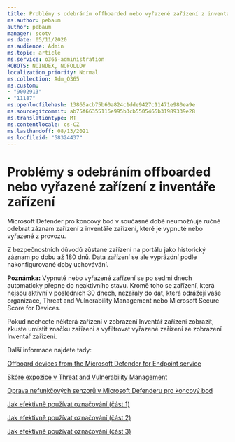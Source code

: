 ```yaml
---
title: Problémy s odebráním offboarded nebo vyřazené zařízení z inventáře zařízení
ms.author: pebaum
author: pebaum
manager: scotv
ms.date: 05/11/2020
ms.audience: Admin
ms.topic: article
ms.service: o365-administration
ROBOTS: NOINDEX, NOFOLLOW
localization_priority: Normal
ms.collection: Adm_O365
ms.custom:
- "9002913"
- "11187"
ms.openlocfilehash: 13865acb75b60a824c1dde9427c11471e980ea9e
ms.sourcegitcommit: ab75f66355116e995b3cb5505465b31989339e28
ms.translationtype: MT
ms.contentlocale: cs-CZ
ms.lasthandoff: 08/13/2021
ms.locfileid: "58324437"
---
```

# <a name="issues-with-removing-an-offboarded-or-decommissioned-device-from-the-device-inventory"></a>Problémy s odebráním offboarded nebo vyřazené zařízení z inventáře zařízení

Microsoft Defender pro koncový bod v současné době neumožňuje ručně odebrat záznam zařízení z inventáře zařízení, které je vypnuté nebo vyřazené z provozu.

Z bezpečnostních důvodů zůstane zařízení na portálu jako historický záznam po dobu až 180 dnů. Data zařízení se ale vyprázdní podle nakonfigurované doby uchovávání.

**Poznámka:** Vypnuté nebo vyřazené zařízení se  po sedmi dnech automaticky přepne do neaktivního stavu. Kromě toho se zařízení, která nejsou aktivní v posledních 30 dnech, nezařaly do dat, která odrážejí vaše organizace, Threat and Vulnerability Management nebo Microsoft Secure Score for Devices.
 
Pokud nechcete některá zařízení v zobrazení Inventář zařízení zobrazit, zkuste umístit značku zařízení a vyfiltrovat vyřazené zařízení ze zobrazení Inventář zařízení.

Další informace najdete tady:

[Offboard devices from the Microsoft Defender for Endpoint service](https://docs.microsoft.com/microsoft-365/security/defender-endpoint/offboard-machines.md)

[Skóre expozice v Threat and Vulnerability Management](https://docs.microsoft.com/microsoft-365/security/defender-endpoint/tvm-exposure-score.md)

[Oprava nefunkčových senzorů v Microsoft Defenderu pro koncový bod](https://docs.microsoft.com/microsoft-365/security/defender-endpoint/fix-unhealthy-sensors#inactive-devices.md)

[Jak efektivně používat označování (část 1)](https://techcommunity.microsoft.com/t5/microsoft-defender-for-endpoint/how-to-use-tagging-effectively-part-1/ba-p/1964058)

[Jak efektivně používat označování (část 2)](https://techcommunity.microsoft.com/t5/microsoft-defender-for-endpoint/how-to-use-tagging-effectively-part-2/ba-p/1962008)

[Jak efektivně používat označování (část 3)](https://techcommunity.microsoft.com/t5/microsoft-defender-for-endpoint/how-to-use-tagging-effectively-part-3/ba-p/1964073)




